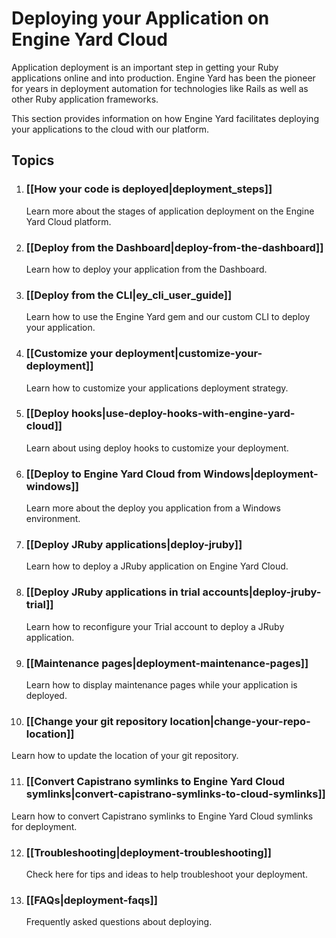 # Deploying your Application on Engine Yard Cloud

Application deployment is an important step in getting your Ruby 
applications online and into production. Engine Yard has been the 
pioneer for years in deployment automation for technologies like 
Rails as well as other Ruby application frameworks.

This section provides information on how Engine Yard facilitates 
deploying your applications to the cloud with our platform.

## Topics


1. ### [[How your code is deployed|deployment_steps]]
   Learn more about the stages of application deployment on the Engine Yard Cloud platform.

2. ### [[Deploy from the Dashboard|deploy-from-the-dashboard]]
   Learn how to deploy your application from the Dashboard.

3. ### [[Deploy from the CLI|ey_cli_user_guide]]
   Learn how to use the Engine Yard gem and our custom CLI to deploy your application.

4. ### [[Customize your deployment|customize-your-deployment]]
   Learn how to customize your applications deployment strategy.

5. ### [[Deploy hooks|use-deploy-hooks-with-engine-yard-cloud]]
   Learn about using deploy hooks to customize your deployment.

6. ### [[Deploy to Engine Yard Cloud from Windows|deployment-windows]]
   Learn more about the deploy you application from a Windows environment.

7. ### [[Deploy JRuby applications|deploy-jruby]]
   Learn how to deploy a JRuby application on Engine Yard Cloud.

8. ### [[Deploy JRuby applications in trial accounts|deploy-jruby-trial]]
   Learn how to reconfigure your Trial account to deploy a JRuby application.

9. ### [[Maintenance pages|deployment-maintenance-pages]]
   Learn how to display maintenance pages while your application is deployed.

10. ### [[Change your git repository location|change-your-repo-location]]
   Learn how to update the location of your git repository.

11. ### [[Convert Capistrano symlinks to Engine Yard Cloud symlinks|convert-capistrano-symlinks-to-cloud-symlinks]]
   Learn how to convert Capistrano symlinks to Engine Yard Cloud symlinks for deployment.
   
12. ### [[Troubleshooting|deployment-troubleshooting]]
    Check here for tips and ideas to help troubleshoot your deployment.

13. ### [[FAQs|deployment-faqs]]
    Frequently asked questions about deploying.
